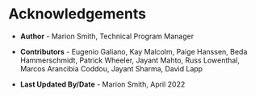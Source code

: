 # Acknowledgements

* **Author** - Marion Smith, Technical Program Manager

* **Contributors** -  Eugenio Galiano, Kay Malcolm, Paige Hanssen, Beda Hammerschmidt, Patrick Wheeler, Jayant  Mahto, Russ Lowenthal, Marcos Arancibia Coddou, Jayant Sharma, David Lapp
* **Last Updated By/Date** - Marion Smith, April 2022

